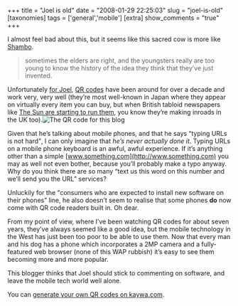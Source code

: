 +++
title = "Joel is old"
date = "2008-01-29 22:25:03"
slug = "joel-is-old"
[taxonomies]
tags = ['general','mobile']
[extra]
show_comments = "true"
+++

I almost feel bad about this, but it seems like this sacred cow is more like [Shambo](http://news.bbc.co.uk/1/hi/wales/south_west/6643729.stm).

> sometimes the elders are right, and the youngsters really are too young to know the history of the idea they think that they’ve just invented.

Unfortunately [for Joel](http://www.joelonsoftware.com/items/2008/01/29.html), [QR codes](http://en.wikipedia.org/wiki/QR_Code) have been around for over a decade and work very, very well (they’re most well-known in Japan where they appear on virtually every item you can buy, but when British tabloid newspapers like [The Sun are starting to run them](http://www.thesun.co.uk/sol/homepage/news/article543394.ece), you know they’re making inroads in the UK too).![The QR code for this blog](http://philwilson.org/blog/wp-content/uploads/2008/01/qrcode.png)

Given that he’s talking about mobile phones, and that he says <q>typing URLs is not hard</q>, I can only imagine that *he’s never actually done it*. Typing URLs on a mobile phone keyboard is an awful, awful experience. If it’s anything other than a simple [www.something.com](http://www.something.com) you may as well not even bother, because you’ll probably make a typo anyway. Why do you think there are so many “text us this word on this number and we’ll send you the URL” services?

Unluckily for the <q>consumers who are expected to install new software on their phones</q> line, he also doesn’t seem to realise that some phones **do** now come with QR code readers built in. Oh dear.

From my point of view, where I’ve been watching QR codes for about seven years, they’ve always seemed like a good idea, but the mobile technology in the West has just been too poor to be able to use them. Now that every man and his dog has a phone which incorporates a 2MP camera and a fully-featured web browser (none of this WAP rubbish) it’s easy to see them becoming more and more popular.

This blogger thinks that Joel should stick to commenting on software, and leave the mobile tech world well alone.

You can [generate your own QR codes on kaywa.com](http://qrcode.kaywa.com/).
